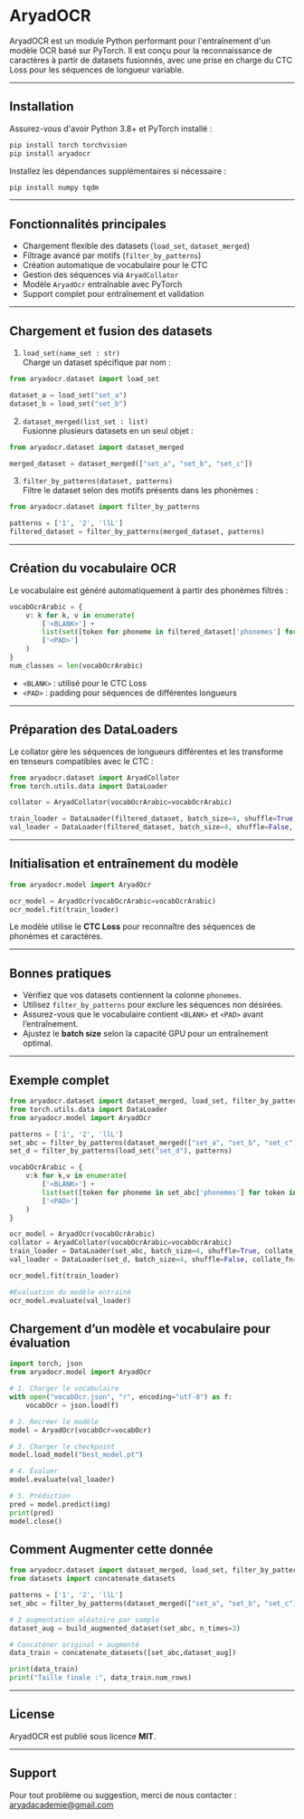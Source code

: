 # AryadOCR

AryadOCR est un module Python performant pour l'entraînement d'un modèle OCR basé sur PyTorch. 
Il est conçu pour la reconnaissance de caractères à partir de datasets fusionnés, 
avec une prise en charge du CTC Loss pour les séquences de longueur variable.

---

## Installation

Assurez-vous d'avoir Python 3.8+ et PyTorch installé :

```bash
pip install torch torchvision
pip install aryadocr
```

Installez les dépendances supplémentaires si nécessaire :

```bash
pip install numpy tqdm
```

---

## Fonctionnalités principales

- Chargement flexible des datasets (`load_set`, `dataset_merged`)
- Filtrage avancé par motifs (`filter_by_patterns`)
- Création automatique de vocabulaire pour le CTC
- Gestion des séquences via `AryadCollator`
- Modèle `AryadOcr` entraînable avec PyTorch
- Support complet pour entraînement et validation

---

## Chargement et fusion des datasets

1. `load_set(name_set : str)`  
   Charge un dataset spécifique par nom :

```python
from aryadocr.dataset import load_set

dataset_a = load_set("set_a")
dataset_b = load_set("set_b")
```

2. `dataset_merged(list_set : list)`  
   Fusionne plusieurs datasets en un seul objet :

```python
from aryadocr.dataset import dataset_merged

merged_dataset = dataset_merged(["set_a", "set_b", "set_c"])
```

3. `filter_by_patterns(dataset, patterns)`  
   Filtre le dataset selon des motifs présents dans les phonèmes :

```python
from aryadocr.dataset import filter_by_patterns

patterns = ['1', '2', 'llL']
filtered_dataset = filter_by_patterns(merged_dataset, patterns)
```

---

## Création du vocabulaire OCR

Le vocabulaire est généré automatiquement à partir des phonèmes filtrés :

```python
vocabOcrArabic = {
    v: k for k, v in enumerate(
        ['<BLANK>'] +
        list(set([token for phoneme in filtered_dataset['phonemes'] for token in phoneme.split('|')])) +
        ['<PAD>']
    )
}
num_classes = len(vocabOcrArabic)
```

- `<BLANK>` : utilisé pour le CTC Loss  
- `<PAD>` : padding pour séquences de différentes longueurs  

---

## Préparation des DataLoaders

Le collator gère les séquences de longueurs différentes et les transforme en tenseurs compatibles avec le CTC :

```python
from aryadocr.dataset import AryadCollator
from torch.utils.data import DataLoader

collator = AryadCollator(vocabOcrArabic=vocabOcrArabic)

train_loader = DataLoader(filtered_dataset, batch_size=4, shuffle=True, collate_fn=collator)
val_loader = DataLoader(filtered_dataset, batch_size=4, shuffle=False, collate_fn=collator)
```

---

## Initialisation et entraînement du modèle

```python
from aryadocr.model import AryadOcr

ocr_model = AryadOcr(vocabOcrArabic=vocabOcrArabic)
ocr_model.fit(train_loader)
```

Le modèle utilise le **CTC Loss** pour reconnaître des séquences de phonèmes et caractères.

---

## Bonnes pratiques

- Vérifiez que vos datasets contiennent la colonne `phonemes`.  
- Utilisez `filter_by_patterns` pour exclure les séquences non désirées.  
- Assurez-vous que le vocabulaire contient `<BLANK>` et `<PAD>` avant l’entraînement.  
- Ajustez le **batch size** selon la capacité GPU pour un entraînement optimal.  

---

## Exemple complet

```python
from aryadocr.dataset import dataset_merged, load_set, filter_by_patterns, AryadCollator
from torch.utils.data import DataLoader
from aryadocr.model import AryadOcr

patterns = ['1', '2', 'llL']
set_abc = filter_by_patterns(dataset_merged(["set_a", "set_b", "set_c"]), patterns)
set_d = filter_by_patterns(load_set("set_d"), patterns)

vocabOcrArabic = {
    v:k for k,v in enumerate(
        ['<BLANK>'] + 
        list(set([token for phoneme in set_abc['phonemes'] for token in phoneme.split('|')])) + 
        ['<PAD>']
    )
}

ocr_model = AryadOcr(vocabOcrArabic)
collator = AryadCollator(vocabOcrArabic=vocabOcrArabic)
train_loader = DataLoader(set_abc, batch_size=4, shuffle=True, collate_fn=collator)
val_loader = DataLoader(set_d, batch_size=4, shuffle=False, collate_fn=collator)

ocr_model.fit(train_loader)

#Evaluation du modèle entrainé
ocr_model.evaluate(val_loader)
```

## Chargement d’un modèle et vocabulaire pour évaluation
```python
import torch, json
from aryadocr.model import AryadOcr

# 1. Charger le vocabulaire
with open("vocabOcr.json", "r", encoding="utf-8") as f:
    vocabOcr = json.load(f)

# 2. Recréer le modèle
model = AryadOcr(vocabOcr=vocabOcr)

# 3. Charger le checkpoint
model.load_model("best_model.pt")

# 4. Évaluer
model.evaluate(val_loader)

# 5. Prédiction
pred = model.predict(img)
print(pred)
model.close()
```
## Comment Augmenter cette donnée
```python
from aryadocr.dataset import dataset_merged, load_set, filter_by_patterns,build_augmented_dataset
from datasets import concatenate_datasets

patterns = ['1', '2', 'llL']
set_abc = filter_by_patterns(dataset_merged(["set_a", "set_b", "set_c"]), patterns)

# 3 augmentation aléatoire par sample
dataset_aug = build_augmented_dataset(set_abc, n_times=3)

# Concaténer original + augmenté
data_train = concatenate_datasets([set_abc,dataset_aug])

print(data_train)
print("Taille finale :", data_train.num_rows)
```
---

## License

AryadOCR est publié sous licence **MIT**.  

---

## Support

Pour tout problème ou suggestion, merci de nous contacter : aryadacademie@gmail.com
